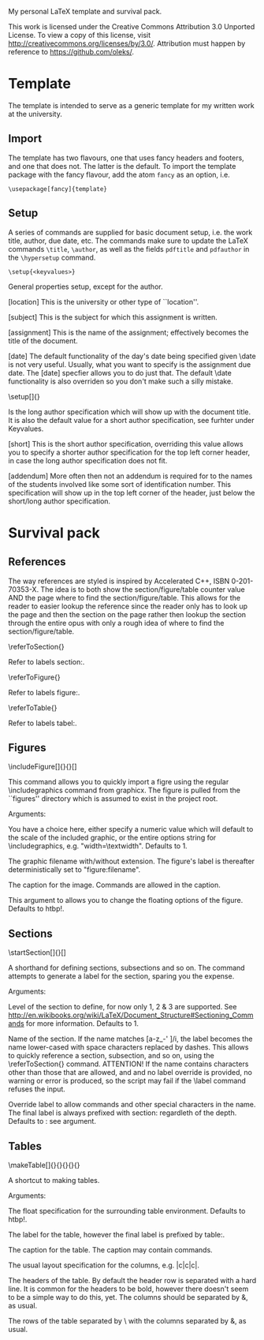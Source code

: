 My personal LaTeX template and survival pack.

This work is licensed under the Creative Commons Attribution 3.0 Unported
License. To view a copy of this license, visit
http://creativecommons.org/licenses/by/3.0/. Attribution must happen by
reference to https://github.com/oleks/.

# Template

The template is intended to serve as a generic template for my written work at
the university.

## Import

The template has two flavours, one that uses fancy headers and footers, and one
that does not. The latter is the default. To import the template package with
the fancy flavour, add the atom `fancy` as an option, i.e.

    \usepackage[fancy]{template}

## Setup

A series of commands are supplied for basic document setup, i.e. the work
title, author, due date, etc. The commands make sure to update the LaTeX
commands `\title`, `\author`, as well as the fields `pdftitle` and `pdfauthor`
in the `\hypersetup` command.

    \setup{<keyvalues>}

General properties setup, except for the author.

<keyvalues>

[location] This is the university or other type of ``location''.

[subject] This is the subject for which this assignment is written.

[assignment] This is the name of the assignment; effectively becomes the
title of the document.

[date] The default functionality of the day's date being specified given \date
is not very useful. Usually, what you want to specify is the assignment due
date. The [date] specfier allows you to do just that. The default \date
functionality is also overriden so you don't make such a silly mistake.

\setup[<keyvalues>]{<author>}

<author> Is the long author specification which will show up with the document
title. It is also the default value for a short author specification, see
furhter under Keyvalues.

<keyvalues>

[short] This is the short author specification, overriding this value allows
you to specify a shorter author specification for the top left corner header,
in case the long author specification does not fit.

[addendum] More often then not an addendum is required for to the names of the
students involved like some sort of identification number. This specification
will show up in the top left corner of the header, just below the short/long
author specification.

# Survival pack

## References

The way references are styled is inspired by Accelerated C++, ISBN
0-201-70353-X. The idea is to both show the section/figure/table counter value
AND the page where to find the section/figure/table. This allows for the reader
to easier lookup the reference since the reader only has to look up the page
and then the section on the page rather then lookup the section through the
entire opus with only a rough idea of where to find the section/figure/table.

\referToSection{<label>}

Refer to labels section:<label>.


\referToFigure{<label>}

Refer to labels figure:<label>.


\referToTable{<label>}

Refer to labels tabel:<label>.


## Figures

\includeFigure[<options>]{<filename>}{<caption>}[<float>]

This command allows you to quickly import a figre using the regular
\includegraphics command from graphicx. The figure is pulled from the
``figures'' directory which is assumed to exist in the project root.

Arguments: 

<options> You have a choice here, either specify a numeric value which will
default to the scale of the included graphic, or the entire options string for
\includegraphics, e.g. "width=\textwidth". Defaults to 1.

<filename> The graphic filename with/without extension. The figure's label is
thereafter deterministically set to "figure:filename".

<caption> The caption for the image. Commands are allowed in the caption.

<float> This argument to allows you to change the floating options of the figure.
Defaults to htbp!.

## Sections

\startSection[<level>]{<name>}[<label>]

A shorthand for defining sections, subsections and so on. The command attempts
to generate a label for the section, sparing you the expense.

Arguments:

<level> Level of the section to define, for now only 1, 2 & 3 are supported.
See http://en.wikibooks.org/wiki/LaTeX/Document_Structure#Sectioning_Commands
for more information. Defaults to 1.

<name> Name of the section. If the name matches [a-z_-' ]/i, the label becomes
the name lower-cased with space characters replaced by dashes. This allows to
quickly reference a section, subsection, and so on, using the
\referToSection{<label>} command. ATTENTION! If the name contains characters
other than those that are allowed, and and no label override is provided, no
warning or error is produced, so the script may fail if the \label command
refuses the input. 

<label> Override label to allow commands and other special characters in the
name. The final label is always prefixed with section: regardleth of the depth.
Defaults to : see <name> argument.

## Tables

\makeTable[<float>]{<label>}{<caption>}{<layout>}{<headers>}{<rows>}

A shortcut to making tables.

Arguments:

<float> The float specification for the surrounding table environment. Defaults
to htbp!.

<label> The label for the table, however the final label is prefixed by table:.

<caption> The caption for the table. The caption may contain commands.

<layout> The usual layout specification for the columns, e.g. |c|c|c|.

<headers> The headers of the table. By default the header row is separated with
a hard line. It is common for the headers to be bold, however there doesn't
seem to be a simple way to do this, yet. The columns should be separated by &,
as usual.

<rows> The rows of the table separated by \\ with the columns separated by &,
as usual.
